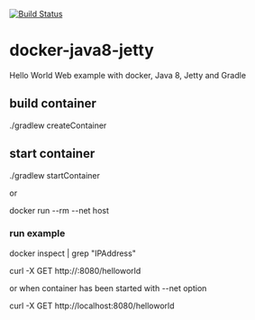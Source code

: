 [![Build Status](https://travis-ci.org/claudioaltamura/docker-java8-jetty.svg?branch=master)](https://travis-ci.org/claudioaltamura/docker-java8-jetty)

# docker-java8-jetty
Hello World Web example with docker, Java 8, Jetty and Gradle

## build container
./gradlew createContainer

## start container
./gradlew startContainer

or

docker run --rm --net host <name>

### run example
docker inspect <container id> | grep "IPAddress"

curl -X GET http://<IPAddress>:8080/helloworld

or when container has been started with --net option

curl -X GET http://localhost:8080/helloworld
